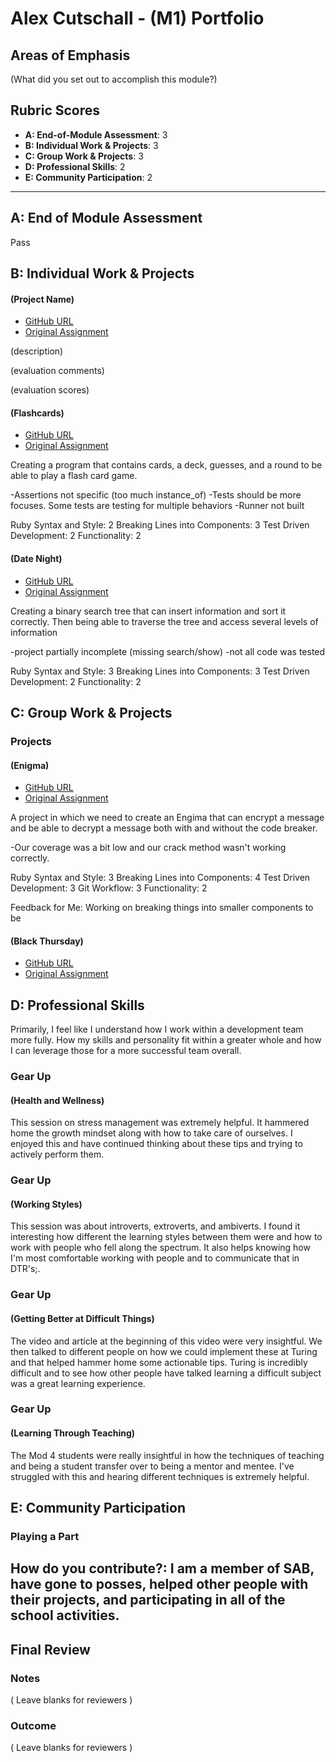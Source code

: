 # Alex Cutschall - (M1) Portfolio

## Areas of Emphasis

(What did you set out to accomplish this module?)

## Rubric Scores

* **A: End-of-Module Assessment**:   3
* **B: Individual Work & Projects**: 3
* **C: Group Work & Projects**:      3
* **D: Professional Skills**:        2
* **E: Community Participation**:    2

-----------------------

## A: End of Module Assessment

Pass

## B: Individual Work & Projects

#### (Project Name)

* [GitHub URL](https://github.com/lilwillifo/black_thursday)
* [Original Assignment](http://backend.turing.io/module1/projects/black_thursday)

(description)

(evaluation comments)

(evaluation scores)

#### (Flashcards)

* [GitHub URL](https://github.com/alexcutschall/flash_cards)
* [Original Assignment](http://backend.turing.io/module1/projects/flashcards)

Creating a program that contains cards, a deck, guesses, and a round to be
able to play a flash card game.

-Assertions not specific (too much instance_of)
-Tests should be more focuses. Some tests are testing for multiple behaviors
-Runner not built

Ruby Syntax and Style:          2
Breaking Lines into Components: 3
Test Driven Development:        2
Functionality:                  2

#### (Date Night)

* [GitHub URL](https://github.com/alexcutschall/date_night)
* [Original Assignment](http://backend.turing.io/module1/projects/date_night)

Creating a binary search tree that can insert information and sort it
correctly. Then being able to traverse the tree and access several levels
of information

-project partially incomplete (missing search/show)
-not all code was tested

Ruby Syntax and Style:          3
Breaking Lines into Components: 3
Test Driven Development:        2
Functionality:                  2

## C: Group Work & Projects

### Projects

#### (Enigma)

* [GitHub URL](https://github.com/brickstar/enigma)
* [Original Assignment](http://backend.turing.io/module1/projects/enigma)

A project in which we need to create an Engima that can encrypt a message
and be able to decrypt a message both with and without the code breaker.

-Our coverage was a bit low and our crack method wasn't working correctly.

Ruby Syntax and Style:          3
Breaking Lines into Components: 4
Test Driven Development:        3
Git Workflow:                   3
Functionality:                  2

Feedback for Me:
Working on breaking things into smaller components to be

#### (Black Thursday)

* [GitHub URL](https://github.com/lilwillifo/black_thursday)
* [Original Assignment](http://backend.turing.io/module1/projects/black_thursday)

## D: Professional Skills
Primarily, I feel like I understand how I work within a development team more fully.
How my skills and personality fit within a greater whole and how I can leverage those
for a more successful team overall.

### Gear Up
#### (Health and Wellness)

This session on stress management was extremely helpful. It hammered home the growth mindset along
with how to take care of ourselves. I enjoyed this and have continued thinking about these tips and
trying to actively perform them.

### Gear Up
#### (Working Styles)

This session was about introverts, extroverts, and ambiverts. I found it interesting how different the
learning styles between them were and how to work with people who fell along the spectrum. It also helps
knowing how I'm most comfortable working with people and to communicate that in DTR's;.

### Gear Up
#### (Getting Better at Difficult Things)

The video and article at the beginning of this video were very insightful. We then talked to different
people on how we could implement these at Turing and that helped hammer home some actionable tips. Turing
is incredibly difficult and to see how other people have talked learning a difficult subject was a great
learning experience.

### Gear Up
#### (Learning Through Teaching)

The Mod 4 students were really insightful in how the techniques of teaching and being a student transfer
over to being a mentor and mentee. I've struggled with this and hearing different techniques is extremely
helpful.

## E: Community Participation

### Playing a Part

How do you contribute?:
I am a member of SAB, have gone to posses, helped other people with their projects, and participating in all
of the school activities.
------------------

## Final Review

### Notes

( Leave blanks for reviewers )

### Outcome

( Leave blanks for reviewers )
